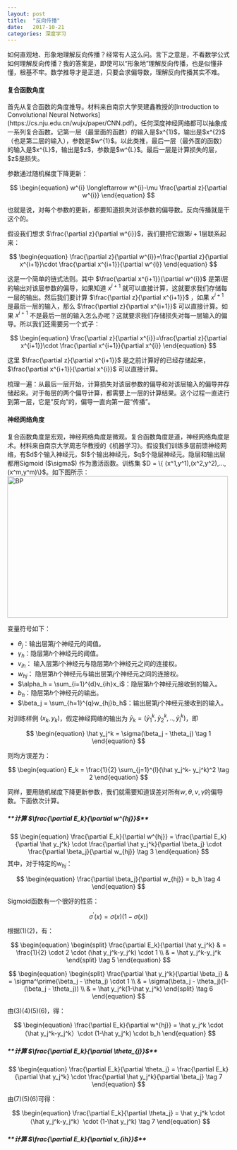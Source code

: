 ```yaml
---
layout: post
title:  "反向传播"
date:   2017-10-21
categories: 深度学习
---
```


如何直观地、形象地理解反向传播？经常有人这么问。言下之意是，不看数学公式如何理解反向传播？我的答案是，即使可以“形象地”理解反向传播，也是似懂非懂，根基不牢。数学推导才是正道，只要会求偏导数，理解反向传播其实不难。

<h4>复合函数角度</h4>
首先从复合函数的角度推导。材料来自南京大学吴建鑫教授的[Introduction to Convolutional Neural Networks](https://cs.nju.edu.cn/wujx/paper/CNN.pdf)。任何深度神经网络都可以抽象成一系列复合函数。记第一层（最里面的函数）的输入是$x^{1}$，输出是$x^{2}$（也是第二层的输入），参数是$w^{1}$。以此类推，最后一层（最外面的函数）的输入是$x^{L}$，输出是$z$，参数是$w^{L}$。最后一层是计算损失的层，$z$是损失。

参数通过随机梯度下降更新：

$$
\begin{equation}
w^{i} \longleftarrow w^{i}-\mu \frac{\partial z}{\partial w^{i}}
\end{equation}
$$

也就是说，对每个参数的更新，都要知道损失对该参数的偏导数。反向传播就是干这个的。

假设我们想求 $\frac{\partial z}{\partial w^{i}}$，我们要把它跟第$i+1$层联系起来：

$$
\begin{equation}
\frac{\partial z}{\partial w^{i}}=\frac{\partial z}{\partial x^{i+1}}\cdot \frac{\partial x^{i+1}}{\partial w^{i}}
\end{equation}
$$

这是一个简单的链式法则。其中 $\frac{\partial x^{i+1}}{\partial w^{i}}$ 是第$i$层的输出对该层参数的偏导，如果知道 $x^{i+1}$ 就可以直接计算，这就要求我们存储每一层的输出。然后我们要计算 $\frac{\partial z}{\partial x^{i+1}}$ ，如果 $x^{i+1}$ 是最后一层的输入，那么 $\frac{\partial z}{\partial x^{i+1}}$ 可以直接计算。如果 $x^{i+1}$ 不是最后一层的输入怎么办呢？这就要求我们存储损失对每一层输入的偏导。所以我们还需要另一个式子：

$$
\begin{equation}
\frac{\partial z}{\partial x^{i}}=\frac{\partial z}{\partial x^{i+1}}\cdot \frac{\partial x^{i+1}}{\partial x^{i}}
\end{equation}
$$

这里 $\frac{\partial z}{\partial x^{i+1}}$ 是之前计算好的已经存储起来，$\frac{\partial x^{i+1}}{\partial x^{i}}$ 可以直接计算。

梳理一遍：从最后一层开始，计算损失对该层参数的偏导和对该层输入的偏导并存储起来。对于每层的两个偏导计算，都需要上一层的计算结果。这个过程一直进行到第一层，它是”反向”的，偏导一直向第一层“传播”。

<h4>神经网络角度</h4>
复合函数角度是宏观，神经网络角度是微观。复合函数角度是道，神经网络角度是术。材料来自南京大学周志华教授的《机器学习》。假设我们训练多层前馈神经网络，有$d$个输入神经元，$l$个输出神经元，$q$个隐层神经元。隐层和输出层都用Sigmoid ($\sigma$) 作为激活函数。训练集
$D = \{ (x^1,y^1),(x^2,y^2),...,(x^m,y^m)\}$。如下图所示：

<img src="https://nlppupil.github.io/images/BP.jpeg" alt="BP" style="width:500px;height:320px;">


变量符号如下：

- $\theta_j$：输出层第$j$个神经元的阈值。
- $\gamma_h$：隐层第$h$个神经元的阈值。
- $v_{ih}$： 输入层第$i$个神经元与隐层第$h$个神经元之间的连接权。
- $w_{hj}$： 隐层第$h$个神经元与输出层第$j$个神经元之间的连接权。
- $\alpha_h = \sum_{i=1}^{d}v_{ih}x_i$：隐层第$h$个神经元接收到的输入。
- $b_h$：隐层第$h$个神经元的输出。
- $\beta_j = \sum_{h=1}^{q}w_{hj}b_h$：输出层第$j$个神经元接收到的输入。

对训练样例 $(x_k,y_k)$，假定神经网络的输出为 $\hat y_k = (\hat y_1^k,\hat y_2^k,..,\hat y_l^k)$，即

$$
\begin{equation}
\hat y_j^k = \sigma(\beta_j - \theta_j)   \tag 1
\end{equation}
$$

则均方误差为：

$$
\begin{equation}
E_k = \frac{1}{2} \sum_{j=1}^{l}(\hat y_j^k- y_j^k)^2   \tag 2
\end{equation}
$$

同样，要用随机梯度下降更新参数，我们就需要知道误差对所有$w,\theta,v,\gamma$的偏导数。下面依次计算。
<h5>**计算 $\frac{\partial E_k}{\partial w^{hj}}$**</h5>

$$
\begin{equation}
\frac{\partial E_k}{\partial w^{hj}} = \frac{\partial E_k}{\partial \hat y_j^k} \cdot \frac{\partial \hat y_j^k}{\partial \beta_j} \cdot \frac{\partial \beta_j}{\partial w_{hj}} \tag 3
\end{equation}
$$
其中，对于特定的$w_{hj}$：

$$
\begin{equation}
\frac{\partial \beta_j}{\partial w_{hj}} = b_h \tag 4
\end{equation}
$$

Sigmoid函数有一个很好的性质：

$$
\begin{equation}
\sigma^\prime(x) = \sigma(x)(1-\sigma(x))
\end{equation}
$$

根据(1)(2)，有：

$$
\begin{equation}
\begin{split}
\frac{\partial E_k}{\partial \hat y_j^k} & = \frac{1}{2} \cdot 2 \cdot (\hat y_j^k-y_j^k) \cdot 1 \\
 & = \hat y_j^k-y_j^k
\end{split} \tag 5
\end{equation}
$$

$$
\begin{equation}
\begin{split}
\frac{\partial \hat y_j^k}{\partial \beta_j} & = \sigma^\prime(\beta_j - \theta_j) \cdot 1 \\
 & = \sigma(\beta_j - \theta_j)(1-(\beta_j - \theta_j)) \\
 & = \hat y_j^k(1-\hat y_j^k)
\end{split} \tag 6
\end{equation}
$$

由(3)(4)(5)(6)，得：

$$
\begin{equation}
\frac{\partial E_k}{\partial w^{hj}} = \hat y_j^k \cdot（\hat y_j^k-y_j^k）\cdot (1-\hat y_j^k) \cdot b_h
\end{equation}
$$

<h5>**计算 $\frac{\partial E_k}{\partial \theta_{j}}$** </h5>

$$
\begin{equation}
\frac{\partial E_k}{\partial \theta_j} = \frac{\partial E_k}{\partial \hat y_j^k} \cdot \frac{\partial \hat y_j^k}{\partial \beta_j} \tag 7
\end{equation}
$$

由(7)(5)(6)可得：

$$
\begin{equation}
\frac{\partial E_k}{\partial \theta_j} =  \hat y_j^k \cdot（\hat y_j^k-y_j^k）\cdot (1-\hat y_j^k)
 \tag 7
\end{equation}
$$

<h5>**计算 $\frac{\partial E_k}{\partial v_{ih}}$** </h5>
